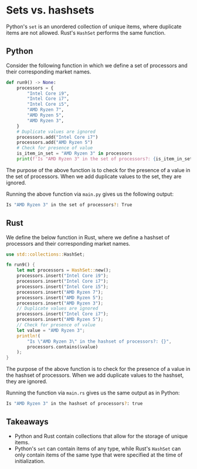 # Sets vs. hashsets

Python's `set` is an unordered collection of unique items, where duplicate items are not allowed.
Rust's `HashSet` performs the same function.

## Python

Consider the following function in which we define a set of processors and their corresponding
market names.

```py
def run9() -> None:
    processors = {
        "Intel Core i9",
        "Intel Core i7",
        "Intel Core i5",
        "AMD Ryzen 7",
        "AMD Ryzen 5",
        "AMD Ryzen 3",
    }
    # Duplicate values are ignored
    processors.add("Intel Core i7")
    processors.add("AMD Ryzen 5")
    # Check for presence of value
    is_item_in_set = "AMD Ryzen 3" in processors
    print(f'Is "AMD Ryzen 3" in the set of processors?: {is_item_in_set}')
```

The purpose of the above function is to check for the presence of a value in the set of processors.
When we add duplicate values to the set, they are ignored.

Running the above function via `main.py` gives us the following output:

```bash
Is "AMD Ryzen 3" in the set of processors?: True
```

## Rust

We define the below function in Rust, where we define a hashset of processors and their
corresponding market names.

```rs
use std::collections::HashSet;

fn run9() {
    let mut processors = HashSet::new();
    processors.insert("Intel Core i9");
    processors.insert("Intel Core i7");
    processors.insert("Intel Core i5");
    processors.insert("AMD Ryzen 7");
    processors.insert("AMD Ryzen 5");
    processors.insert("AMD Ryzen 3");
    // Duplicate values are ignored
    processors.insert("Intel Core i7");
    processors.insert("AMD Ryzen 5");
    // Check for presence of value
    let value = "AMD Ryzen 3";
    println!(
        "Is \"AMD Ryzen 3\" in the hashset of processors?: {}",
        processors.contains(&value)
    );
}
```

The purpose of the above function is to check for the presence of a value in the hashset of
processors. When we add duplicate values to the hashset, they are ignored.

Running the function via `main.rs` gives us the same output as in Python:

```bash
Is "AMD Ryzen 3" in the hashset of processors?: true
```

## Takeaways

- Python and Rust contain collections that allow for the storage of unique items.
- Python's `set` can contain items of any type, while Rust's `HashSet` can only contain items of the
  same type that were specified at the time of initialization.
